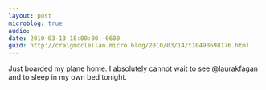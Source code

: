 ```yaml
---
layout: post
microblog: true
audio: 
date: 2010-03-13 18:00:00 -0600
guid: http://craigmcclellan.micro.blog/2010/03/14/t10490698176.html
---
```

Just boarded my plane home. I absolutely cannot wait to see @laurakfagan and to sleep in my own bed tonight.
